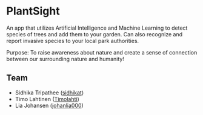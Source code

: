 # PlantSight
An app that utilizes Artificial Intelligence and Machine Learning to detect species of trees and add them to your garden. Can also recognize and report invasive species to your local park authorities. 

Purpose: To raise awareness about nature and create a sense of connection between our surrounding nature and humanity!

## Team
+ Sidhika Tripathee ([sidhikat](https://github.com/sidhikat))
+ Timo Lahtinen ([Timolahti](https://github.com/Timolahti))
+ Lia Johansen ([johanlia000](https://github.com/johanlia000))
